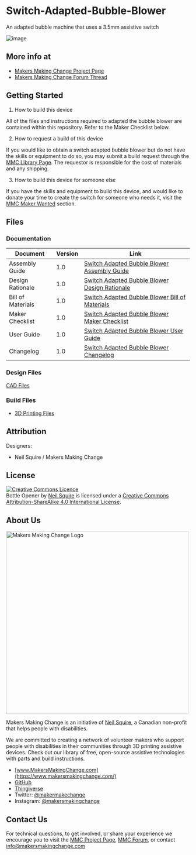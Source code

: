 # Switch-Adapted-Bubble-Blower
An adapted bubble machine that uses a 3.5mm assistive switch

![image](https://user-images.githubusercontent.com/98916090/176206712-e2945cb2-03f9-4988-b4d6-f1a60a4c6f89.png)


## More info at
- [Makers Making Change Project Page]( https://makersmakingchange.com/project/switch-adapted-bubble-blower/)
- [Makers Making Change Forum Thread](https://makersmakingchange.com/forum/topic/switch-adapted-bubble-blower/)


## Getting Started
1. How to build this device

All of the files and instructions required to adapted the bubble blower are contained within this repository. Refer to the Maker Checklist below.

2. How to request a build of this device

If you would like to obtain a switch adapted bubble blower but do not have the skills or equipment to do so, you may submit a build request through the [MMC Library Page]( https://makersmakingchange.com/project/switch-adapted-bubble-blower/). The requestor is responsible for the cost of materials and any shipping.

3. How to build this device for someone else

If you have the skills and equipment to build this device, and would like to donate your time to create the switch for someone who needs it, visit the [MMC Maker Wanted](https://makersmakingchange.com/maker-wanted/) section.


## Files
### Documentation
| Document              | Version | Link |
|-----------------------|---------|------|
| Assembly Guide        | 1.0     | [Switch Adapted Bubble Blower Assembly Guide](/Documentation/Switch_Adapted_Bubble_Blower_Assembly_Guide.pdf)|
| Design Rationale      | 1.0     | [Switch Adapted Bubble Blower Design Rationale](/Documentation/Switch_Adapted_Bubble_Blower_Design_Rationale.pdf)|
| Bill of Materials     | 1.0     | [Switch Adapted Bubble Blower Bill of Materials](/Documentation/Working_Documents/Switch_Adapted_Bubble_Blower_BOM.xlsx)|
| Maker Checklist       | 1.0     | [Switch Adapted Bubble Blower Maker Checklist](/Documentation/Switch_Adapted_Bubble_Blower_Maker_Checklist.pdf)|
| User Guide            | 1.0     | [Switch Adapted Bubble Blower User Guide](/Documentation/Switch_Adapted_Bubble_Blower_User_Guide.pdf)|
| Changelog             | 1.0     | [Switch Adapted Bubble Blower Changelog](/Documentation/Switch_Adapted_Bubble_Blower_Changelog.pdf)|


### Design Files
[CAD Files](/Design_Files)

### Build Files
 - [3D Printing Files](/Build_Files)

## Attribution
Designers:
 - Neil Squire / Makers Making Change



## License
<a rel="license" href="http://creativecommons.org/licenses/by-sa/4.0/"><img alt="Creative Commons Licence" style="border-width:0" src="https://i.creativecommons.org/l/by-sa/4.0/88x31.png" /></a><br /><span xmlns:dct="http://purl.org/dc/terms/" property="dct:title">Bottle Opener</span> by <a xmlns:cc="http://creativecommons.org/ns#" href="www.makersmakingchange.com" property="cc:attributionName" rel="cc:attributionURL">Neil Squire</a> is licensed under a <a rel="license" href="http://creativecommons.org/licenses/by-sa/4.0/">Creative Commons Attribution-ShareAlike 4.0 International License</a>.




## About Us
<img src="https://www.makersmakingchange.com/wp-content/uploads/logo/mmc_logo.svg" width="500" alt="Makers Making Change Logo">

Makers Making Change is an initiative of [Neil Squire](https://www.neilsquire.ca/), a Canadian non-profit that helps people with disabilities.

We are committed to creating a network of volunteer makers who support people with disabilities in their communities through 3D printing assistive devices. Check out our library of free, open-source assistive technologies with parts and build instructions.

 - [www.MakersMakingChange.com](https://www.makersmakingchange.com/)
 - [GitHub](https://github.com/makersmakingchange)
 - [Thingiverse](https://www.thingiverse.com/makersmakingchange/about)
 - Twitter: [@makermakechange](https://twitter.com/makermakechange)
 - Instagram: [@makersmakingchange](https://www.instagram.com/makersmakingchange)

## Contact Us

For technical questions, to get involved, or share your experience we encourage you to visit the [MMC Project Page]( https://www.makersmakingchange.com/project), [MMC Forum](https://forum.makersmakingchange.com), or contact info@makersmakingchange.com
